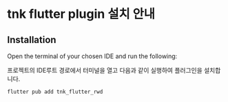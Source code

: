 
# tnk flutter plugin 설치 안내

## Installation

Open the terminal of your chosen IDE and run the following:

프로젝트의 IDE루트 경로에서 터미널을 열고 다음과 같이 실행하여 플러그인을 설치합니다.

```
flutter pub add tnk_flutter_rwd
```




